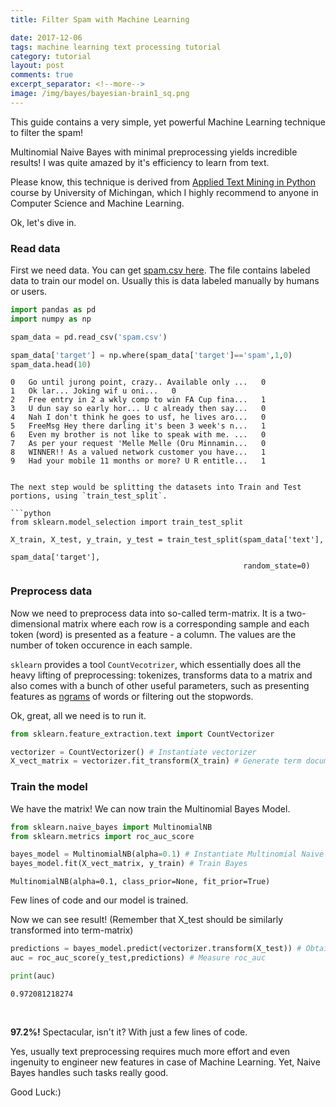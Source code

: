 ```yaml
---
title: Filter Spam with Machine Learning

date: 2017-12-06
tags: machine learning text processing tutorial
category: tutorial
layout: post
comments: true
excerpt_separator: <!--more-->
image: /img/bayes/bayesian-brain1_sq.png
---
```


This guide contains a very simple, yet powerful Machine Learning technique to filter the spam!

Multinomial Naive Bayes with minimal preprocessing yields incredible results! I was quite amazed by it's efficiency to learn from text.

Please know, this technique is derived from [Applied Text Mining in Python](https://www.coursera.org/learn/python-text-mining/home/welcome) course by University of Michingan, which I highly recommend to anyone in Computer Science and Machine Learning.

Ok, let's dive in.
<!--more--> 
### Read data
First we need data. You can get [spam.csv here](https://github.com/SilverSurfer0/SilverSurfer0.github.io/blob/master/data/spam.csv). The file contains labeled data to train our model on. Usually this is data labeled manually by humans or users.


```python
import pandas as pd
import numpy as np

spam_data = pd.read_csv('spam.csv')

spam_data['target'] = np.where(spam_data['target']=='spam',1,0)
spam_data.head(10)
```

    0	Go until jurong point, crazy.. Available only ...	0
    1	Ok lar... Joking wif u oni...	0
    2	Free entry in 2 a wkly comp to win FA Cup fina...	1
    3	U dun say so early hor... U c already then say...	0
    4	Nah I don't think he goes to usf, he lives aro...	0
    5	FreeMsg Hey there darling it's been 3 week's n...	1
    6	Even my brother is not like to speak with me. ...	0
    7	As per your request 'Melle Melle (Oru Minnamin...	0
    8	WINNER!! As a valued network customer you have...	1
    9	Had your mobile 11 months or more? U R entitle...	1
```	
	
The next step would be splitting the datasets into Train and Test portions, using `train_test_split`.

```python
from sklearn.model_selection import train_test_split

X_train, X_test, y_train, y_test = train_test_split(spam_data['text'], 
                                                    spam_data['target'], 
                                                    random_state=0)
```

### Preprocess data

Now we need to preprocess data into so-called term-matrix. It is a two-dimensional matrix where each row is a corresponding sample and each token (word) is presented as a feature - a column. The values are the number of token occurence in each sample.

`sklearn` provides a tool `CountVecotrizer`, which essentially does all the heavy lifting of preprocessing: tokenizes, transforms data to a matrix and also comes with a bunch of other useful parameters, such as presenting features as [ngrams](https://en.wikipedia.org/wiki/N-gram) of words or filtering out the stopwords.

Ok, great, all we need is to run it.


```python
from sklearn.feature_extraction.text import CountVectorizer

vectorizer = CountVectorizer() # Instantiate vectorizer
X_vect_matrix = vectorizer.fit_transform(X_train) # Generate term document matrix of tokens
```

### Train the model
We have the matrix! We can now train the Multinomial Bayes Model.


```python
from sklearn.naive_bayes import MultinomialNB
from sklearn.metrics import roc_auc_score

bayes_model = MultinomialNB(alpha=0.1) # Instantiate Multinomial Naive Bayes with slight smoothing parameter 0.1
bayes_model.fit(X_vect_matrix, y_train) # Train Bayes
```


    MultinomialNB(alpha=0.1, class_prior=None, fit_prior=True)



Few lines of code and our model is trained.

Now we can see result! (Remember that X_test should be similarly transformed into term-matrix)


```python
predictions = bayes_model.predict(vectorizer.transform(X_test)) # Obtain predictions using X_test transformed to a term document matrix.
auc = roc_auc_score(y_test,predictions) # Measure roc_auc

print(auc)
```

    0.972081218274
​    

**97.2%!** Spectacular, isn't it? With just a few lines of code.

Yes, usually text preprocessing requires much more effort and even ingenuity to engineer new features in case of Machine Learning. Yet, Naive Bayes handles such tasks really good.

Good Luck:)
